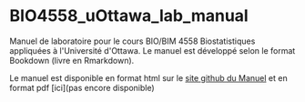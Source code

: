 # BIO4558_uOttawa_lab_manual

Manuel de laboratoire pour le cours BIO/BIM 4558 Biostatistiques appliquées à l'Université d'Ottawa.
Le manuel est développé selon le format Bookdown (livre en Rmarkdown).

Le manuel est disponible en format html sur le [site github du Manuel](https://juliengamartin.github.io/BIO4558_uOttawa_lab_manual/) et en format pdf [ici](pas encore disponible)
